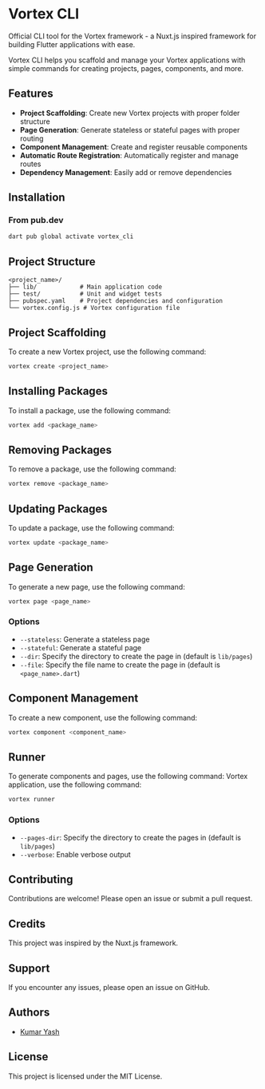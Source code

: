 # Vortex CLI

Official CLI tool for the Vortex framework - a Nuxt.js inspired framework for building Flutter applications with ease.

Vortex CLI helps you scaffold and manage your Vortex applications with simple commands for creating projects, pages, components, and more.

## Features

- **Project Scaffolding**: Create new Vortex projects with proper folder structure
- **Page Generation**: Generate stateless or stateful pages with proper routing
- **Component Management**: Create and register reusable components
- **Automatic Route Registration**: Automatically register and manage routes
- **Dependency Management**: Easily add or remove dependencies

## Installation

### From pub.dev

```bash
dart pub global activate vortex_cli
```

## Project Structure
```
<project_name>/
├── lib/            # Main application code
├── test/           # Unit and widget tests
├── pubspec.yaml    # Project dependencies and configuration
└── vortex.config.js # Vortex configuration file
```

## Project Scaffolding
To create a new Vortex project, use the following command:
```bash
vortex create <project_name>
```

## Installing Packages
To install a package, use the following command:
```bash
vortex add <package_name>
```

## Removing Packages
To remove a package, use the following command:
```bash
vortex remove <package_name>
```

## Updating Packages
To update a package, use the following command:
```bash
vortex update <package_name>
```

## Page Generation
To generate a new page, use the following command:
```bash
vortex page <page_name>
```
### Options
- `--stateless`: Generate a stateless page
- `--stateful`: Generate a stateful page
- `--dir`: Specify the directory to create the page in (default is `lib/pages`)
- `--file`: Specify the file name to create the page in (default is `<page_name>.dart`)

## Component Management
To create a new component, use the following command:
```bash
vortex component <component_name>
```

## Runner
To generate components and pages, use the following command: Vortex application, use the following command:
```bash
vortex runner
```

### Options
- `--pages-dir`: Specify the directory to create the pages in (default is `lib/pages`)
- `--verbose`: Enable verbose output

## Contributing
Contributions are welcome! Please open an issue or submit a pull request.

## Credits
This project was inspired by the Nuxt.js framework.

## Support
If you encounter any issues, please open an issue on GitHub.

## Authors
- [Kumar Yash](https://github.com/CodeSyncr)

## License
This project is licensed under the MIT License. 
